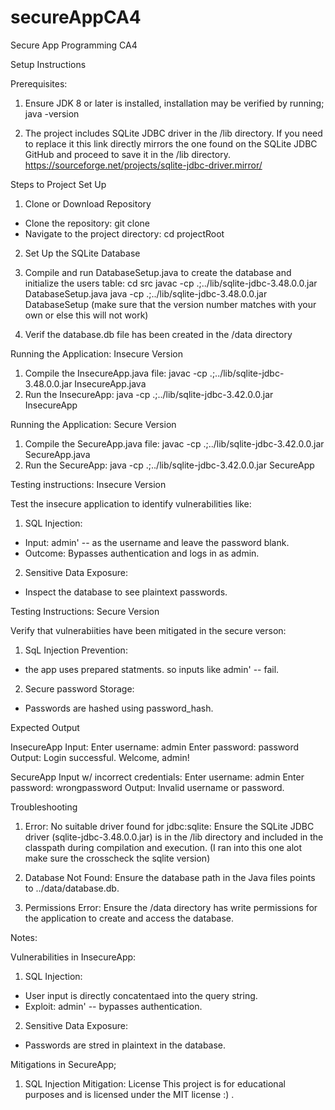 # secureAppCA4
 Secure App Programming CA4

Setup Instructions

Prerequisites:
1. Ensure JDK 8 or later is installed, installation may be verified by running;
java -version

2. The project includes SQLite JDBC driver in the /lib directory. If you need to replace it this link directly mirrors the one found on the SQLite JDBC GitHub and proceed to save it in the /lib directory.
https://sourceforge.net/projects/sqlite-jdbc-driver.mirror/

Steps to Project Set Up
1. Clone or Download Repository
- Clone the repository:
git clone <ADD REPO LINK>
- Navigate to the project directory:
cd projectRoot

2. Set Up the SQLite Database

1. Compile and run DatabaseSetup.java to create the database and initialize the users table:
cd src
javac -cp .;../lib/sqlite-jdbc-3.48.0.0.jar DatabaseSetup.java
java -cp .;../lib/sqlite-jdbc-3.48.0.0.jar DatabaseSetup
(make sure that the version number matches with your own or else this will not work)
2. Verif the database.db file has been created in the /data directory

Running the Application: Insecure Version
1. Compile the InsecureApp.java file:
javac -cp .;../lib/sqlite-jdbc-3.48.0.0.jar InsecureApp.java
2. Run the InsecureApp:
java -cp .;../lib/sqlite-jdbc-3.42.0.0.jar InsecureApp

Running the Application: Secure Version
1. Compile the SecureApp.java file:
javac -cp .;../lib/sqlite-jdbc-3.42.0.0.jar SecureApp.java
2. Run the SecureApp:
java -cp .;../lib/sqlite-jdbc-3.42.0.0.jar SecureApp

Testing instructions: Insecure Version

Test the insecure application to identify vulnerabilities like:
1. SQL Injection:
- Input: admin' -- as the username and leave the password blank.
- Outcome: Bypasses authentication and logs in as admin.
2. Sensitive Data Exposure:
- Inspect the database to see plaintext passwords.

Testing Instructions: Secure Version

Verify that vulnerabiities have been mitigated in the secure verson:
1. SqL Injection Prevention:
- the app uses prepared statments. so inputs like admin' -- fail.
2. Secure password Storage:
- Passwords are hashed using password_hash.

Expected Output

InsecureApp
Input:
Enter username: admin
Enter password: password
Output:
Login successful. Welcome, admin!

SecureApp
Input w/ incorrect credentials:
Enter username: admin
Enter password: wrongpassword
Output:
Invalid username or password.

Troubleshooting
1. Error: No suitable driver found for jdbc:sqlite:
Ensure the SQLite JDBC driver (sqlite-jdbc-3.48.0.0.jar) is in the /lib directory and included in the classpath during compilation and execution. (I ran into this one alot make sure the crosscheck the sqlite version)

2. Database Not Found:
Ensure the database path in the Java files points to ../data/database.db.

3. Permissions Error:
Ensure the /data directory has write permissions for the application to create and access the database.


Notes:

Vulnerabilities in InsecureApp:
1. SQL Injection:
- User input is directly concatentaed into the query string.
- Exploit: admin' -- bypasses authentication.
2. Sensitive Data Exposure:
- Passwords are stred in plaintext in the database.

Mitigations in SecureApp;
1. SQL Injection Mitigation:
License
This project is for educational purposes and is licensed under the MIT license :) .

